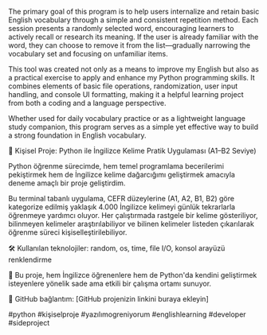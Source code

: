 The primary goal of this program is to help users internalize and retain basic English vocabulary through a simple and consistent repetition method. Each session presents a randomly selected word, encouraging learners to actively recall or research its meaning. If the user is already familiar with the word, they can choose to remove it from the list—gradually narrowing the vocabulary set and focusing on unfamiliar items.

This tool was created not only as a means to improve my English but also as a practical exercise to apply and enhance my Python programming skills. It combines elements of basic file operations, randomization, user input handling, and console UI formatting, making it a helpful learning project from both a coding and a language perspective.

Whether used for daily vocabulary practice or as a lightweight language study companion, this program serves as a simple yet effective way to build a strong foundation in English vocabulary.




📘 Kişisel Proje: Python ile İngilizce Kelime Pratik Uygulaması (A1–B2 Seviye)

Python öğrenme sürecimde, hem temel programlama becerilerimi pekiştirmek hem de İngilizce kelime dağarcığımı geliştirmek amacıyla deneme amaçlı bir proje geliştirdim.

Bu terminal tabanlı uygulama, CEFR düzeylerine (A1, A2, B1, B2) göre kategorize edilmiş yaklaşık 4.000 İngilizce kelimeyi günlük tekrarlarla öğrenmeye yardımcı oluyor.
Her çalıştırmada rastgele bir kelime gösteriliyor, bilinmeyen kelimeler araştırılabiliyor ve bilinen kelimeler listeden çıkarılarak öğrenme süreci kişiselleştirilebiliyor.

🛠️ Kullanılan teknolojiler:
random, os, time, file I/O, konsol arayüzü renklendirme

🎯 Bu proje, hem İngilizce öğrenenlere hem de Python'da kendini geliştirmek isteyenlere yönelik sade ama etkili bir çalışma ortamı sunuyor.

🔗 GitHub bağlantım: [GitHub projenizin linkini buraya ekleyin]

#python #kişiselproje #yazılımogreniyorum #englishlearning #developer #sideproject
